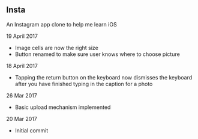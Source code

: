 ## Insta

An Instagram app clone to help me learn iOS

19 April 2017
- Image cells are now the right size
- Button renamed to make sure user knows where to choose picture

18 April 2017
- Tapping the return button on the keyboard now dismisses the keyboard after you have finished typing in the caption for a photo

26 Mar 2017
- Basic upload mechanism implemented

20 Mar 2017
- Initial commit
